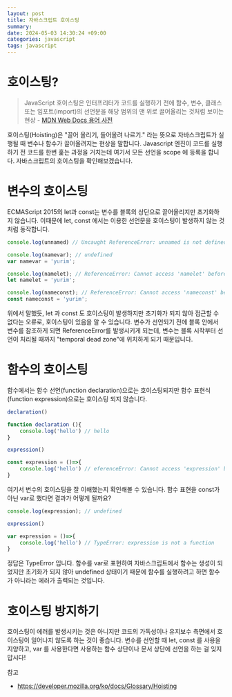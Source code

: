 ```yaml
---
layout: post
title: 자바스크립트 호이스팅
summary: 
date: 2024-05-03 14:30:24 +09:00
categories: javascript
tags: javascript
---
```


# 호이스팅?
>JavaScript 호이스팅은 인터프리터가 코드를 실행하기 전에 함수, 변수, 클래스 또는 임포트(import)의 선언문을 해당 범위의 맨 위로 끌어올리는 것처럼 보이는 현상 - [MDN Web Docs 용어 사전](https://developer.mozilla.org/ko/docs/Glossary/Hoisting)

호이스팅(Hoisting)은 "끌어 올리기, 들어올려 나르기." 라는 뜻으로 자바스크립트가 실행될 때 변수나 함수가 끌어올려지는 현상을 말합니다. Javascript 엔진이 코드를 실행하기 전 코드를 한번 훑는 과정을 거치는데 여기서 모든 선언을 scope 에 등록을 합니다. 자바스크립트의 호이스팅을 확인해보겠습니다.

# 변수의 호이스팅

ECMAScript 2015의 let과 const는 변수를 블록의 상단으로 끌어올리지만 초기화하지 않습니다. 이때문에 let, const 에서는 이용한 선언문을 호이스팅이 발생하지 않는 것처럼 동작합니다.

```javascript
console.log(unnamed) // Uncaught ReferenceError: unnamed is not defined
```
```javascript
console.log(namevar); // undefined
var namevar = 'yurim';
```
```javascript
console.log(namelet); // ReferenceError: Cannot access 'namelet' before initialization
let namelet = 'yurim';
```
```javascript
console.log(nameconst); // ReferenceError: Cannot access 'nameconst' before initialization
const nameconst = 'yurim';
```

위에서 말했듯, let 과 const 도 호이스팅이 발생하지만 초기화가 되지 않아 접근할 수 없다는 오류로, 호이스팅이 있음을 알 수 있습니다. 변수가 선언되기 전에 블록 안에서 변수를 참조하게 되면 ReferenceError를 발생시키게 되는데, 변수는 블록 시작부터 선언이 처리될 때까지 "temporal dead zone"에 위치하게 되기 때문입니다.


# 함수의 호이스팅


함수에서는 함수 선언(function declaration)으로는 호이스팅되지만 함수 표현식(function expression)으로는 호이스팅 되지 않습니다.

```javascript
declaration()

function declaration (){
    console.log('hello') // hello
}
```
```javascript
expression()

const expression = ()=>{
    console.log('hello') // eferenceError: Cannot access 'expression' before initialization
}
```

여기서 변수의 호이스팅을 잘 이해했는지 확인해볼 수 있습니다. 함수 표현을 const가 아닌 var로 했다면 결과가 어떻게 될까요?

```javascript
console.log(expression); // undefined

expression()

var expression = ()=>{
    console.log('hello') // TypeError: expression is not a function
}
```



정답은 <span class="h-yellow">TypeError</span> 입니다. 함수를 var로 표현하여 자바스크립트에서 함수는 생성이 되었지만 초기화가 되지 않아 undefined 상태이기 때문에 함수를 실행하려고 하면 함수가 아니라는 에러가 출력되는 것입니다.

# 호이스팅 방지하기
호이스팅이 에러를 발생시키는 것은 아니지만 코드의 가독성이나 유지보수 측면에서 호이스팅이 일어나지 않도록 하는 것이 좋습니다.
변수를 선언할 때 let, const 를 사용을 지양하고, var 를 사용한다면 사용하는 함수 상단이나 문서 상단에 선언을 하는 걸 잊지 맙시다! 


참고
- <https://developer.mozilla.org/ko/docs/Glossary/Hoisting>
